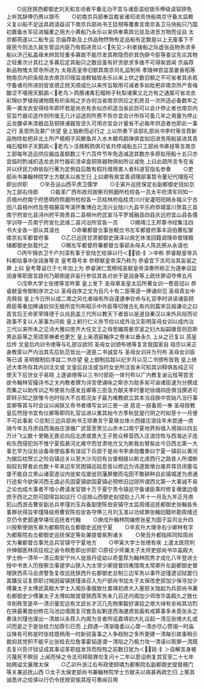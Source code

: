 <!-- { "loadSidebar": true } -->
　　○巡抚狭西都御史刘天和言顷者平番无功不宜与诸臣滥给银币俸级请容辞免  上听其辞俸仍赉以银币
　　○初南京兵部奉旨裁省诸司进贡快船南京守备太监赖义复以船不足运具疏请益诏下南京兵部尚书王廷相等覆奏言南京各卫马快船只乃国初置备水军征进辎重之用大小黄船乃永乐以来供奉乘舆北驻及进贡方物而设自  太宗都燕遂以二船专运  宗庙荐新及上供品物然物有定品船有定数是以上无废事下不疲民今则法久毙生管运内臣乃有假进贡以＜矢见＞利者拨船之际虚张品物务求多船以济己私盖缘未辨其轻重多寡故不能尽发其欺隐而折其伪辞今臣等查议先论其物之轻重次计其扛之多寡后定其船只之数目虽有奸贪欲求多拨不可得矣尝闻  宗庙荐新品物惟太常寺所进为  太祖高皇帝旧额其南京司礼监制帛  孝陵神宫监苗姜香稻等物南京内织染局龙衣南京印绶监诰敕轴皆永乐以来上供之数旧额之不可省者其余若守备诸司所进则皆宣德正统天顺成化以来传旨取用可减者多如枇杷非南京所产青梅酸涩不堪用天鹅鹚＜老鸟＞鹑鴈诸禽石榴柿子秋梨诸果又北方有之通属可省龙衣彩锦纱罗绫叚诸物既有织染局之岁办则当省南京供应之机房且一次所造必备数年之需一袭龙衣安得经年即坏若是尚衣有余似亦织造当省此则可以会计停止者也南京内官监竹器论造作则所值无几计运送则所费不赀亦宜会计所存可备几年之用量为停止云龙膳卓朱漆器皿及铜铁诸器皆坚久可用亦宜会计量省不必每年供造者也即此一事之行  圣恩所及甚广伏望  皇上独断而必行之  上以所奏下该部礼部尚书李时等言荐新品物除枇杷非北土所产梧桐子风鲫鱼并入水木樨鸡鹅弹俱宜如旧进贡用船装进其青梅石榴柿子天鹅鹚＜老鸟＞活鴈鹌鹑俱可省共停减船五只工部尚书章拯等言南京工部每年造运供应器皿虽额数三千六百件节年免造减造其数亦多原拟用船十五只亦宜临时酌减织造龙衣并竹器彩漆卓盒铜铁器物俱如所议减免  上曰此疏所言专在省并以纾民力俱依拟行著为定例自后敢有假托增用害人者科道官指名参奏
　　○吏部尚书兼翰林院学士方献夫以疾乞归  上曰卿有疾宜善调理部事暂令董圮代理痊可即出供职
　　○辛丑设山西平虏卫儒学
　　○壬寅升巡抚保定右副都御史钱如京为工部右侍郎
　　○裁革广西布政司按察司照磨所检校各一员太平府清军同知一员梧州府南宁府思明府照磨所检校各一员桂林府临桂灵川兴安灌阳阳朔永福义宁古田八县梧州府及苍梧藤容岑溪怀集博白北流兴业陆川九县平乐府恭城富川贺县三县南宁府宣化县浔州府平南贵县二县柳州府武宣马平罗城融县四县庆远府宜山县各儒学训导一员南宁府宣化武缘二县河泊所官各一员
　　○赐靖江王邦薴书经集注四书大全各一部从其请也
　　○命署都督佥事张輗佥书左军都督府事丰润伯曹松掌南京右军都督府事
　　○乙巳巡抚甘肃都御史唐泽以病乞休准回籍调理命督理粮储都御史赵载代之
　　○赐左军都督府署都督佥事郤永母夫人陈氏祭从永请也
　　○丙午锦衣卫千户刘深有事于安陆乞给驿以行＜锍-釒＞中称  恭睿献皇帝兵科都给事中张润身等言  皇考尊号本  恭穆献皇帝深乃称为  恭睿宜下法司治其妄诞之罪  上曰  皇考尊谥已于七年加上为  恭睿渊仁宽穆纯圣献皇帝深奏所称正为遵奉诏旨润身等职居言路何乃颠倒是非妄行参驳其各对状于是润身等上疏伏罪诏夺俸五月
　　○戊申大学士张璁等言昨蒙  皇上发下  圣母章圣皇太后所著女训一卷首冠以  恭睿献皇帝御制序次之以  圣母自序之文为目凡十有二臣等逐一捧诵仰见  圣母真女中尧舜我  皇上今日所以成二南之风化者端有所自谨遵奉钦命与礼官李时讲读诸臣顾鼎臣等重加捧诵钦仰无极所宜刊布昭示中外臣等切惟古礼有内则篇宋吕祖谦论之曰首言后王命冡宰降德于众兆民盖三代所以教天下者皆以是道自秦汉以来外风俗而论政事不复以人家事为问矣  皇上躬行仁义务节俭以成外治又彰明圣母女训以成内治三代以来所未之见诗大雅曰思齐大任文王之母思媚周姜京室之妇大姒嗣徽音则百斯男此臣等之至颂至祷者也更乞  皇上亲洒宸翰序之卷末以垂永久  上从之已复以  高皇后传  文皇后内训令璁等与礼部议欲同  圣母女训颁布璁等复言我国家自  祖宗以来正身教家以严内治其先后轨范皆出一道是二书诚宜与  圣母女训并为刊布  圣母女训臣等已请  圣明御制后序兹二书亦望  皇上御制后跋以纪岁月以见二书颁布皆我  皇上继述大孝所存其内训注文或  文皇后自注或当时女史所注皆未可知其训释俱各纯正可使天下后世女子易晓  上遂谕璁等以三书付部臣一体刊布以广内教复谕云桂萼尝言欲令翰林官撮诗书之关内教者撰为诗言使诵咏之斯亦为助多矣可谕诸臣速为分撰成而集之以助传训之布使易为感发且卿等三臣及方献夫李时董圯徐缙四臣俱当撰进可即转示知之朕惟今也时俗大不古若况女子最为难教欲立其本当自朕中宫始凡当行事宜卿等其与时会议以闻朕又命书者缮写女训三册一进  慈览一朕备观一奉  圣母授教皇后然授书宜有仪卿等即同礼官议进以重其始今方季秋犹是行阴之时如至十一月便不可此事矣
○总制三边兵部尚书王琼奏言宁夏墩台烽火西接庄浪往年未尝通一虏骑今年五月虏自西海由庄浪循广武营至贺兰山赤木口南宁夏地界拆墙入境骑以四五万计飞尘数十里略无畏忌向后北虏或畏大王子势众移营西入庄浪住牧与西海达子连和东西侵犯则不惟宁夏孤悬河北难守而甘肃地方又为断我右臂矣此今日西北第一大事乞早为议处设备毋使临事有误诏下兵部于是尚书李承勋覆奏曰宁夏一镇前以黄河为据后枕贺兰之险自镇远关以至大沙沟旧有台堡相接以断北虏西行之路昔人所谓断匈奴右臂者此也数十年来边军贫困镇巡姑息皆以修边为讳遂致墩台废弃耳目闭塞屯堡不能自立黑山诸营遂议内徙矣屯堡徙则藩屏撤而屯田不敢耕种自此镇城遂为虏通行途矣今欲保河西无虞必先固夏镇欲固夏镇必预修旧边琼所谓西北第一大事诚不易之论也成大事者不惜小费请发官银十万于夏宁责令镇巡守备诸臣乘时修复墩堡边墙庶乎西北之防可固得旨如议行
○巡按山西御史赵镗劾上八年十一月及九年正月虏犯山西游击曹安副总兵李瑾刘玉兵备副使陈伯安镇守太监周缙巡抚都御史张翰各失事罪状得旨李瑾降级用曹安陈伯安各夺俸三月刘玉准以功续罪张翰回籍听勘周缙还京仍令吏部速举堪任巡抚者代翰
　　○庚戌升翰林院编修张星为国子监司业升四川按察使胡东皋为都察院右佥都御史巡抚宁夏
　　○辛亥升大理寺右少卿林有孚为都察院右佥都御史巡抚保定等处兼提督紫荆诸关
　　○癸丑升都指挥同知周尚文为署都督佥事充总兵官镇守宁夏地方
　　○甲寅大学士张璁有疾  上遣太医院判许绅御医林凤往视之谕令稍愈即出供职
○原任少师兼太子太师吏部尚书华盖殿大学士杨一清卒一清云南安宁州人徙居丹徒幼以奇童荐为翰林院秀才成化八年登进士授中书舍人历按察佥事提学山狭入为太常少卿提督四夷馆南太常卿升左副都御史督理狭西茶马会虏警急复改巡抚狭西升右都御史总制三边军务以事忤逆瑾逮诏狱罢归寘鐇反诏复原职讨贼因留镇狭瑾诛召入为户部尚书加太子太保改吏部加少保寻加少傅兼太子太傅武英殿大学士入阁办事俄致仕嘉靖初虏大入塞掠关陇起为兵部尚书兼右都御史少傅兼太子太傅如故提督狭西军务未几召还内阁加少师改华盖殿久之致仕寻削秩至是卒一清识量宏远有文武长才沉几先物果毅好谋投之艰大绰有余裕其功烈在狭最著尝创修花马池边墙图复河套及拟剿逐西海逋虏皆画有戒算事多未竟张永之奏诛刘瑾也谋出一清故以永荐入内阁为言者所诋嘉靖初大礼议起一清见张璁大礼或问而是之于是张桂力加荐引已而  上顾遇一清渐隆委以心膂一清亦尽心赞翊一时庙议殊有可称是时张桂既柄用一时新锐喜事之人争趋附之多所更建一清每引故事稍示裁抑其党积不能平比张桂去位詹事霍韬遂谓一清陷之乃极力攻一清诬以赃罪一清既去复兴告讦狱证成其事诏革职疽发背而殁殁之前数日犹为＜锍-釒＞自解言身被污蔑死不瞑目  上闻而悼之令法司释赃罪勿复问十二年以恩诏例复其官至二十七年始赐谥文襄赠太保
　　○乙卯升浙江右布政使顾璘为都察院右副都御史提督鴈门等关兼巡抚山西
○太子太保吏部尚书兼翰林院学士方献夫以病甚再疏乞归  上察其诚恳许之给驿以行仍令抚按官俟其痊可奏闻召用
